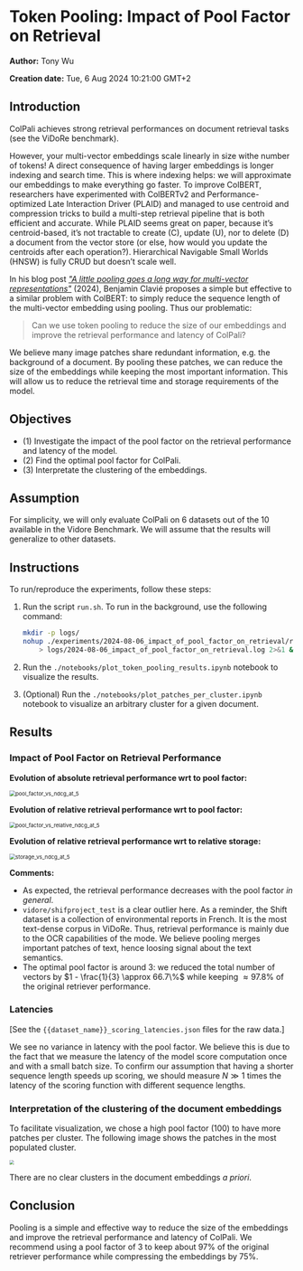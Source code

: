 # Token Pooling: Impact of Pool Factor on Retrieval

**Author:** Tony Wu

**Creation date:** Tue, 6 Aug 2024 10:21:00 GMT+2

## Introduction

ColPali achieves strong retrieval performances on document retrieval tasks (see the ViDoRe benchmark).

However, your multi-vector embeddings scale linearly in size withe number of tokens! A direct consequence of having larger embeddings is longer indexing and search time. This is where indexing helps: we will approximate our embeddings to make everything go faster. To improve ColBERT, researchers have experimented with ColBERTv2  and Performance-optimized Late Interaction Driver (PLAID) and managed to use centroid and compression tricks to build a multi-step retrieval pipeline that is both efficient and accurate. While PLAID seems great on paper, because it’s centroid-based, it’s not tractable to create (C), update (U), nor to delete (D) a document from the vector store (or else, how would you update the centroids after each operation?). Hierarchical Navigable Small Worlds (HNSW) is fully CRUD but doesn’t scale well.

In his blog post [*"A little pooling goes a long way for multi-vector representations"*](https://www.answer.ai/posts/colbert-pooling.html) (2024), Benjamin Clavié proposes a simple but effective to a similar problem with ColBERT: to simply reduce the sequence length of the multi-vector embedding using pooling. Thus our problematic:

> Can we use token pooling to reduce the size of our embeddings and improve the retrieval performance and latency of ColPali?

We believe many image patches share redundant information, e.g. the background of a document. By pooling these patches, we can reduce the size of the embeddings while keeping the most important information. This will allow us to reduce the retrieval time and storage requirements of the model.

## Objectives

- (1) Investigate the impact of the pool factor on the retrieval performance and latency of the model.
- (2) Find the optimal pool factor for ColPali.
- (3) Interpretate the clustering of the embeddings.

## Assumption

For simplicity, we will only evaluate ColPali on 6 datasets out of the 10 available in the Vidore Benchmark. We will assume that the results will generalize to other datasets.

## Instructions

To run/reproduce the experiments, follow these steps:

1. Run the script `run.sh`. To run in the background, use the following command:

    ```bash
    mkdir -p logs/
    nohup ./experiments/2024-08-06_impact_of_pool_factor_on_retrieval/run.sh \
        > logs/2024-08-06_impact_of_pool_factor_on_retrieval.log 2>&1 &
    ```

2. Run the `./notebooks/plot_token_pooling_results.ipynb` notebook to visualize the results.
3. (Optional) Run the `./notebooks/plot_patches_per_cluster.ipynb` notebook to visualize an arbitrary cluster for a given document.

## Results

### Impact of Pool Factor on Retrieval Performance

**Evolution of absolute retrieval performance wrt to pool factor:**

<img src="./assets/pool_factor_vs_ndcg_at_5.png" alt="pool_factor_vs_ndcg_at_5" style="zoom:67%;" />

**Evolution of relative retrieval performance wrt to pool factor:**

<img src="./assets/pool_factor_vs_relative_ndcg_at_5.png" alt="pool_factor_vs_relative_ndcg_at_5" style="zoom:67%;" />

**Evolution of relative retrieval performance wrt to relative storage:**

<img src="./assets/storage_vs_ndcg_at_5.png" alt="storage_vs_ndcg_at_5" style="zoom:67%;" />

**Comments:**

- As expected, the retrieval performance decreases with the pool factor *in general*.
- `vidore/shifproject_test` is a clear outlier here. As a reminder, the Shift dataset is a collection of environmental reports in French. It is the most text-dense corpus in ViDoRe. Thus, retrieval performance is mainly due to the OCR capabilities of the mode. We believe pooling merges important patches of text, hence loosing signal about the text semantics.
- The optimal pool factor is around 3: we reduced the total number of vectors by $1 - \frac{1}{3} \approx 66.7\%$ while keeping $\approx 97.8\%$ of the original retriever performance.

### Latencies

[See the `{{dataset_name}}_scoring_latencies.json` files for the raw data.]

We see no variance in latency with the pool factor. We believe this is due to the fact that we measure the latency of the model score computation once and with a small batch size. To confirm our assumption that having a shorter sequence length speeds up scoring, we should measure $N \gg 1$ times the latency of the scoring function with different sequence lengths.

### Interpretation of the clustering of the document embeddings

To facilitate visualization, we chose a high pool factor (100) to have more patches per cluster. The following image shows the patches in the most populated cluster.

<img src="./assets/hierarchical_cluster.png" style="zoom:50%;" />

There are no clear clusters in the document embeddings *a priori*.

## Conclusion

Pooling is a simple and effective way to reduce the size of the embeddings and improve the retrieval performance and latency of ColPali. We recommend using a pool factor of 3 to keep about 97% of the original retriever performance while compressing the embeddings by 75%.
